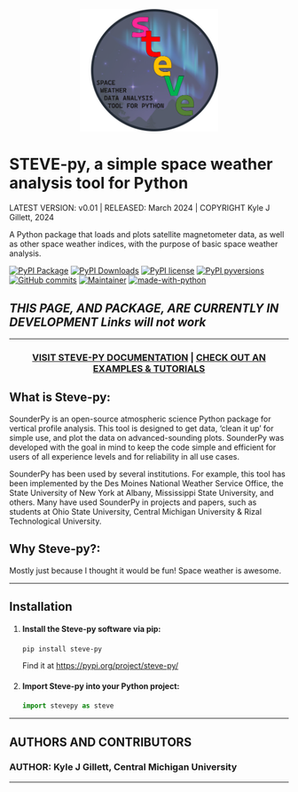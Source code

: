 <div align="center">
<img src="https://raw.githubusercontent.com/kylejgillett/steve-py/main/steve-py_logo.png" width="250">
</div>

# STEVE-py, a simple space weather analysis tool for Python
LATEST VERSION: v0.01 |  RELEASED: March 2024  |  COPYRIGHT Kyle J Gillett, 2024

A Python package that loads and plots satellite magnetometer data, as well as other space weather indices, with the purpose of basic space weather analysis.

[![PyPI Package](https://img.shields.io/pypi/v/steve-py.svg)](https://pypi.python.org/pypi/steve-py/)
[![PyPI Downloads](https://img.shields.io/pypi/dm/steve-py.svg)](https://pypi.python.org/pypi/steve-py/)
[![PyPI license](https://img.shields.io/pypi/l/ansicolortags.svg)](https://github.com/kylejgillett/steve-py/blob/main/LICENSE.txt)
[![PyPI pyversions](https://img.shields.io/pypi/pyversions/steve-py.svg)](https://pypi.python.org/pypi/steve-py/)
[![GitHub commits](https://badgen.net/github/commits/kylejgillett/steve-py)](https://GitHub.com/kylejgillett/steve-py/commit/)
[![Maintainer](https://img.shields.io/badge/maintainer-kylejgillett-blue)](https://github.com/kylejgillett)
[![made-with-python](https://img.shields.io/badge/Made%20with-Python-1f425f.svg)](https://www.python.org/)

## *THIS PAGE, AND PACKAGE, ARE CURRENTLY IN DEVELOPMENT Links will not work*
-----

<div align="center">
   
### [VISIT STEVE-PY DOCUMENTATION](https://kylejgillett.github.io/steve-py/) | [CHECK OUT AN EXAMPLES & TUTORIALS](https://kylejgillett.github.io/steve-py/examplescripts.html)
</div>


## What is Steve-py:

SounderPy is an open-source atmospheric science Python package for vertical profile analysis. This tool is designed to get data, ‘clean it up’ for simple use, and plot the data on advanced-sounding plots. SounderPy was developed with the goal in mind to keep the code simple and efficient for users of all experience levels and for reliability in all use cases.

SounderPy has been used by several institutions. For example, this tool has been implemented by the Des Moines National Weather Service Office, the State University of New York at Albany, Mississippi State University, and others. Many have used SounderPy in projects and papers, such as students at Ohio State University, Central Michigan University & Rizal Technological University.



## Why Steve-py?:

Mostly just because I thought it would be fun! Space weather is awesome.





-------

## Installation

1. #### Install the Steve-py software via pip:
   ```
   pip install steve-py
   ```
   Find it at https://pypi.org/project/steve-py/
   
3. #### Import Steve-py into your Python project:
   ```py
   import stevepy as steve
   ```
   

-------

## AUTHORS AND CONTRIBUTORS
### **AUTHOR: Kyle J Gillett, Central Michigan University** 

------


